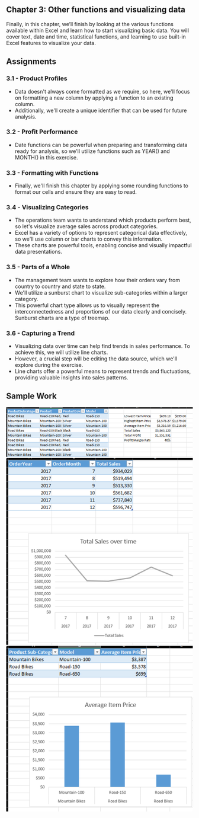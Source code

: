 ## Chapter 3: Other functions and visualizing data
Finally, in this chapter, we’ll finish by looking at the various functions available within Excel and learn how to start visualizing basic data. You will cover text, date and time, statistical functions, and learning to use built-in Excel features to visualize your data.

## Assignments
### 3.1 - Product Profiles
- Data doesn't always come formatted as we require, so here, we'll focus on formatting a new column by applying a function to an existing column.
- Additionally, we'll create a unique identifier that can be used for future analysis.

### 3.2 - Profit Performance
- Date functions can be powerful when preparing and transforming data ready for analysis, so we'll utilize functions such as YEAR() and MONTH() in this exercise.

### 3.3 - Formatting with Functions
- Finally, we'll finish this chapter by applying some rounding functions to format our cells and ensure they are easy to read.

### 3.4 - Visualizing Categories
- The operations team wants to understand which products perform best, so let's visualize average sales across product categories.
- Excel has a variety of options to represent categorical data effectively, so we'll use column or bar charts to convey this information.
- These charts are powerful tools, enabling concise and visually impactful data presentations.

### 3.5 - Parts of a Whole
- The management team wants to explore how their orders vary from country to country and state to state.
- We'll utilize a sunburst chart to visualize sub-categories within a larger category.
- This powerful chart type allows us to visually represent the interconnectedness and proportions of our data clearly and concisely. Sunburst charts are a type of treemap.

### 3.6 - Capturing a Trend
- Visualizing data over time can help find trends in sales performance. To achieve this, we will utilize line charts.
- However, a crucial step will be editing the data source, which we'll explore during the exercise.
- Line charts offer a powerful means to represent trends and fluctuations, providing valuable insights into sales patterns.

## Sample Work
![Formatting Example](https://github.com/haileyrthomas01/datacamp-excel-fundamentals/blob/main/introduction-to-excel/chapter3/Screenshot%202025-04-07%20141138.png)
![Formatting Example](https://github.com/haileyrthomas01/datacamp-excel-fundamentals/blob/main/introduction-to-excel/chapter3/Screenshot%202025-04-07%20141124.png)
![Formatting Example](https://github.com/haileyrthomas01/datacamp-excel-fundamentals/blob/main/introduction-to-excel/chapter3/Screenshot%202025-04-07%20141146.png)
